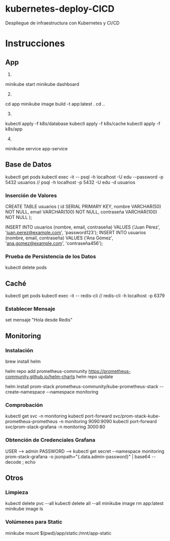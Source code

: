 # kubernetes-deploy-CICD
Despliegue de infraestructura con Kubernetes y CI/CD

# Instrucciones

## App

1.
minikube start
minikube dashboard

2.
cd app
minikube image build -t app:latest .
cd ..

3.
kubectl apply -f k8s/database
kubectl apply -f k8s/cache
kubectl apply -f k8s/app

4.
minikube service app-service

## Base de Datos

kubectl get pods
kubectl exec -it <pod> -- psql -h localhost -U edu --password -p 5432 usuarios
// psql -h localhost -p 5432 -U edu -d usuarios

### Inserción de Valores

CREATE TABLE usuarios (
    id SERIAL PRIMARY KEY,
    nombre VARCHAR(50) NOT NULL,
    email VARCHAR(100) NOT NULL,
    contraseña VARCHAR(100) NOT NULL
);

INSERT INTO usuarios (nombre, email, contraseña) VALUES ('Juan Pérez', 'juan.perez@example.com', 'password123');
INSERT INTO usuarios (nombre, email, contraseña) VALUES ('Ana Gómez', 'ana.gomez@example.com', 'contraseña456');

### Prueba de Persistencia de los Datos

kubectl delete pods <pod>

## Caché

kubectl get pods
kubectl exec -it <pod> -- redis-cli
// redis-cli -h localhost -p 6379

### Establecer Mensaje

set mensaje "Hola desde Redis"

## Monitoring

### Instalación

brew install helm

helm repo add prometheus-community https://prometheus-community.github.io/helm-charts
helm repo update

helm install prom-stack prometheus-community/kube-prometheus-stack --create-namespace --namespace monitoring

### Comprobación

kubectl get svc -n monitoring
kubectl port-forward svc/prom-stack-kube-prometheus-prometheus -n monitoring 9090:9090
kubectl port-forward svc/prom-stack-grafana -n monitoring 3000:80

### Obtención de Credenciales Grafana
USER --> admin
PASSWORD --> kubectl get secret --namespace monitoring prom-stack-grafana -o jsonpath="{.data.admin-password}" | base64 --decode ; echo

## Otros

### Limpieza

kubectl delete pvc --all
kubectl delete all --all
minikube image rm app:latest
minikube image ls

### Volúmenes para Static

minikube mount $(pwd)/app/static:/mnt/app-static
